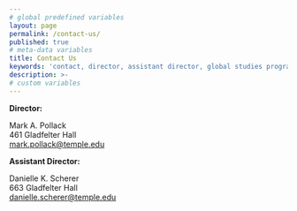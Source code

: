 ```yaml
---
# global predefined variables
layout: page
permalink: /contact-us/
published: true
# meta-data variables
title: Contact Us
keywords: 'contact, director, assistant director, global studies program'
description: >-
# custom variables
---
```

**Director:**

Mark A. Pollack<br>
461 Gladfelter Hall<br>
[mark.pollack@temple.edu](mailto:mark.pollack@temple.edu)<br>

**Assistant Director:**

Danielle K. Scherer<br>
663 Gladfelter Hall<br>
[danielle.scherer@temple.edu](mailto:danielle.scherer@temple.edu)<br>
